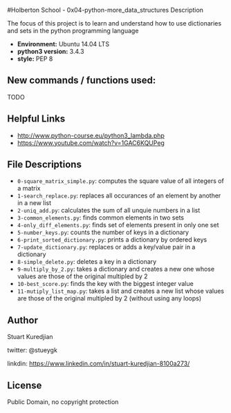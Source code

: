 #Holberton School - 0x04-python-more_data_structures
Description

The focus of this project is to learn and understand how to use dictionaries and sets in the python programming language

* __Environment:__ Ubuntu 14.04 LTS
* __python3 version:__ 3.4.3
* __style:__ PEP 8

## New commands / functions used:
TODO 

## Helpful Links
* http://www.python-course.eu/python3_lambda.php
* https://www.youtube.com/watch?v=1GAC6KQUPeg

## File Descriptions
- `0-square_matrix_simple.py`: computes the square value of all integers of a matrix
- `1-search_replace.py`: replaces all occurances of an element by another in a new list
- `2-uniq_add.py`: calculates the sum of all unquie numbers in a list
- `3-common_elements.py`: finds common elements in two sets
- `4-only_diff_elements.py`: finds set of elements present in only one set
- `5-number_keys.py`: counts the number of keys in a dictionary
- `6-print_sorted_dictionary.py`: prints a dictionary by ordered keys
- `7-update_dictionary.py`: replaces or adds a key/value pair in a dictionary
- `8-simple_delete.py`: deletes a key in a dictionary
- `9-multiply_by_2.py`: takes a dictionary and creates a new one whose values are those of the original multipled by 2
- `10-best_score.py`: finds the key with the biggest integer value
- `11-mutiply_list_map.py`: takes a list and creates a new list whose values are those of the original multipled by 2 (without using any loops)


## Author
Stuart Kuredjian

twitter: @stueygk

linkdin: https://www.linkedin.com/in/stuart-kuredjian-8100a273/

## License
Public Domain, no copyright protection
